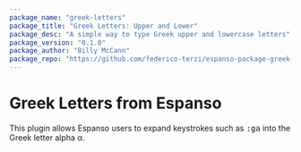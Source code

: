 ```yaml
---
package_name: "greek-letters"
package_title: "Greek Letters: Upper and Lower"
package_desc: "A simple way to type Greek upper and lowercase letters"
package_version: "0.1.0"
package_author: "Billy McCann"
package_repo: "https://github.com/federico-terzi/espanso-package-greek-letters"
---
```


# Greek Letters from Espanso

This plugin allows Espanso users to expand keystrokes such as <kbd>:ga</kbd> into the
Greek letter alpha α.


